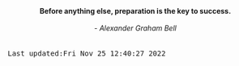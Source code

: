 
<div align="center"><b><span>Before anything else, preparation is the key to success.</span></b><br><br><i> - Alexander Graham Bell</i></div>
<br><br><kbd>Last updated:Fri Nov 25 12:40:27 2022</kbd>